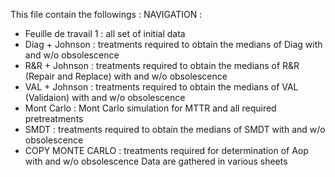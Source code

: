 This file contain the followings : 
NAVIGATION : 
  - Feuille de travail 1 : all set of initial data
  - Diag + Johnson : treatments required to obtain the medians of Diag with and w/o obsolescence
  - R&R + Johnson : treatments required to obtain the medians of R&R (Repair and Replace) with and w/o obsolescence
  - VAL + Johnson : treatments required to obtain the medians of VAL (Validaion) with and w/o obsolescence
  - Mont Carlo : Mont Carlo simulation for MTTR and all required pretreatments
  - SMDT : treatments required to obtain the medians of SMDT with and w/o obsolescence
  - COPY MONTE CARLO : treatments required for determination of Aop with and w/o obsolescence
Data are gathered in various sheets
